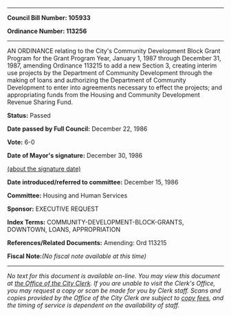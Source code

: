 

********

**Council Bill Number: 105933**
   
**Ordinance Number: 113256**
********

 AN ORDINANCE relating to the City's Community Development Block Grant Program for the Grant Program Year, January 1, 1987 through December 31, 1987, amending Ordinance 113215 to add a new Section 3, creating interim use projects by the Department of Community Development through the making of loans and authorizing the Department of Community Development to enter into agreements necessary to effect the projects; and appropriating funds from the Housing and Community Development Revenue Sharing Fund.

**Status:** Passed
   
**Date passed by Full Council:** December 22, 1986
   
**Vote:** 6-0
   
**Date of Mayor's signature:** December 30, 1986
   
[(about the signature date)](/~public/approvaldate.htm)
   
   
   
**Date introduced/referred to committee:** December 15, 1986
   
**Committee:** Housing and Human Services
   
**Sponsor:** EXECUTIVE REQUEST
   
   
**Index Terms:** COMMUNITY-DEVELOPMENT-BLOCK-GRANTS, DOWNTOWN, LOANS, APPROPRIATION

**References/Related Documents:** Amending: Ord 113215

**Fiscal Note:**_(No fiscal note available at this time)_
********

_No text for this document is available on-line. You may view this document at [the Office of the City Clerk](http://www.seattle.gov/leg/clerk/contactUs.htm). If you are unable to visit the Clerk's Office, you may request a copy or scan be made for you by Clerk staff. Scans and copies provided by the Office of the City Clerk are subject to [copy fees](http://clerk.seattle.gov/~public/clerkfees.htm), and the timing of service is dependent on the availability of staff._

